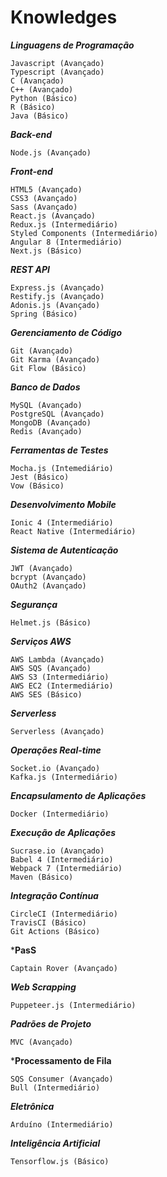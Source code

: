 # Knowledges
***Linguagens de Programação***
```
Javascript (Avançado)
Typescript (Avançado)
C (Avançado)
C++ (Avançado)
Python (Básico)
R (Básico)
Java (Básico)
```

***Back-end***
```
Node.js (Avançado)
```

***Front-end***
```
HTML5 (Avançado)
CSS3 (Avançado)
Sass (Avançado)
React.js (Avançado)
Redux.js (Intermediário)
Styled Components (Intermediário)
Angular 8 (Intermediário)
Next.js (Básico)
```

***REST API***
```
Express.js (Avançado)
Restify.js (Avançado)
Adonis.js (Avançado)
Spring (Básico)
```

***Gerenciamento de Código***
```
Git (Avançado)
Git Karma (Avançado)
Git Flow (Básico)
```

***Banco de Dados***
```
MySQL (Avançado)
PostgreSQL (Avançado)
MongoDB (Avançado)
Redis (Avançado)
```

***Ferramentas de Testes***
```
Mocha.js (Intemediário)
Jest (Básico)
Vow (Básico)
```

***Desenvolvimento Mobile***
```
Ionic 4 (Intermediário)
React Native (Intermediário)
```

***Sistema de Autenticação***
```
JWT (Avançado)
bcrypt (Avançado)
OAuth2 (Avançado)
```

***Segurança***
```
Helmet.js (Básico)
```

***Serviços AWS***
```
AWS Lambda (Avançado)
AWS SQS (Avançado)
AWS S3 (Intermediário)
AWS EC2 (Intermediário)
AWS SES (Básico)
```

***Serverless***
```
Serverless (Avançado)
```

***Operações Real-time***
```
Socket.io (Avançado)
Kafka.js (Intermediário)
```

***Encapsulamento de Aplicações***
```
Docker (Intermediário)
```

***Execução de Aplicações***
```
Sucrase.io (Avançado)
Babel 4 (Intermediário)
Webpack 7 (Intermediário)
Maven (Básico)
```

***Integração Contínua***
```
CircleCI (Intermediário)
TravisCI (Básico)
Git Actions (Básico)
```

***PasS**
```
Captain Rover (Avançado)
```

***Web Scrapping***
```
Puppeteer.js (Intermediário)
```

***Padrões de Projeto***
```
MVC (Avançado)
```

***Processamento de Fila**
```
SQS Consumer (Avançado)
Bull (Intermediário)
```

***Eletrônica***
```
Arduíno (Intermediário)
```

***Inteligência Artificial***
```
Tensorflow.js (Básico)
```
